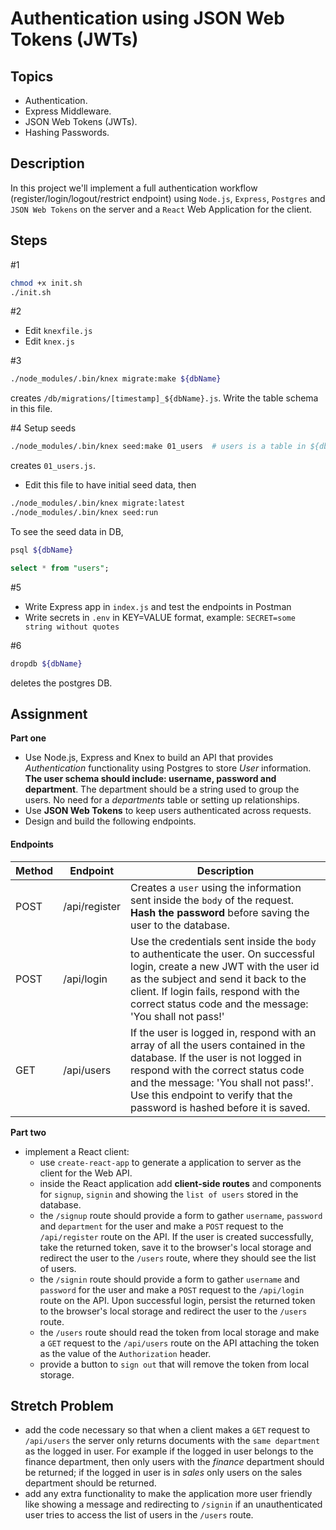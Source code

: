 # Authentication using JSON Web Tokens (JWTs)

## Topics

- Authentication.
- Express Middleware.
- JSON Web Tokens (JWTs).
- Hashing Passwords.

## Description

In this project we'll implement a full authentication workflow (register/login/logout/restrict endpoint) using `Node.js`, `Express`, `Postgres` and `JSON Web Tokens` on the server and a `React` Web Application for the client.

## Steps

#1

```bash
chmod +x init.sh
./init.sh
```

#2

- Edit `knexfile.js`
- Edit `knex.js`

#3

```bash
./node_modules/.bin/knex migrate:make ${dbName}
```

creates `/db/migrations/[timestamp]_${dbName}.js`. Write the table schema in this file.

#4 Setup seeds

```bash
./node_modules/.bin/knex seed:make 01_users  # users is a table in ${dbName}
```

creates `01_users.js`.

- Edit this file to have initial seed data, then

```bash
./node_modules/.bin/knex migrate:latest
./node_modules/.bin/knex seed:run
```

To see the seed data in DB,

```bash
psql ${dbName}
```

```sql
select * from "users";
```

#5
- Write Express app in `index.js` and test the endpoints in Postman
- Write secrets in `.env` in KEY=VALUE format, example: `SECRET=some string without quotes`

#6

```bash
dropdb ${dbName}
```

deletes the postgres DB.

## Assignment

**Part one**

- Use Node.js, Express and Knex to build an API that provides _Authentication_ functionality using Postgres to store _User_ information. **The user schema should include: username, password and department**. The department should be a string used to group the users. No need for a _departments_ table or setting up relationships.
- Use **JSON Web Tokens** to keep users authenticated across requests.
- Design and build the following endpoints.

#### Endpoints

| Method | Endpoint      | Description                                                                                                                                                                                                                                                                       |
| ------ | ------------- | --------------------------------------------------------------------------------------------------------------------------------------------------------------------------------------------------------------------------------------------------------------------------------- |
| POST   | /api/register | Creates a `user` using the information sent inside the `body` of the request. **Hash the password** before saving the user to the database.                                                                                                                                       |
| POST   | /api/login    | Use the credentials sent inside the `body` to authenticate the user. On successful login, create a new JWT with the user id as the subject and send it back to the client. If login fails, respond with the correct status code and the message: 'You shall not pass!'            |
| GET    | /api/users    | If the user is logged in, respond with an array of all the users contained in the database. If the user is not logged in respond with the correct status code and the message: 'You shall not pass!'. Use this endpoint to verify that the password is hashed before it is saved. |

**Part two**

- implement a React client:
  - use `create-react-app` to generate a application to server as the client for the Web API.
  - inside the React application add **client-side routes** and components for `signup`, `signin` and showing the `list of users` stored in the database.
  - the `/signup` route should provide a form to gather `username`, `password` and `department` for the user and make a `POST` request to the `/api/register` route on the API. If the user is created successfully, take the returned token, save it to the browser's local storage and redirect the user to the `/users` route, where they should see the list of users.
  - the `/signin` route should provide a form to gather `username` and `password` for the user and make a `POST` request to the `/api/login` route on the API. Upon successful login, persist the returned token to the browser's local storage and redirect the user to the `/users` route.
  - the `/users` route should read the token from local storage and make a `GET` request to the `/api/users` route on the API attaching the token as the value of the `Authorization` header.
  - provide a button to `sign out` that will remove the token from local storage.

## Stretch Problem

- add the code necessary so that when a client makes a `GET` request to `/api/users` the server only returns documents with the `same department` as the logged in user. For example if the logged in user belongs to the finance department, then only users with the _finance_ department should be returned; if the logged in user is in _sales_ only users on the sales department should be returned.
- add any extra functionality to make the application more user friendly like showing a message and redirecting to `/signin` if an unauthenticated user tries to access the list of users in the `/users` route.
